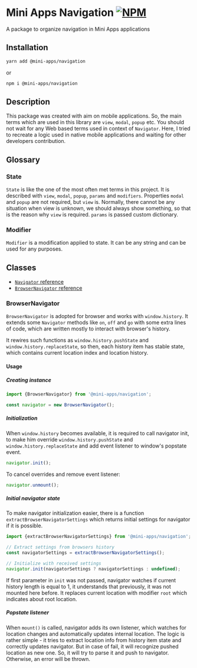 [npm-badge]: https://img.shields.io/npm/v/@mini-apps/navigation.svg
[npm-link]: https://npmjs.com/package/@mini-apps/navigation

# Mini Apps Navigation [![NPM][npm-badge]][npm-link]
A package to organize navigation in Mini Apps applications

## Installation
```bash
yarn add @mini-apps/navigation
```
or
```bash
npm i @mini-apps/navigation
``` 

## Description
This package was created with aim on mobile applications. So, the main terms
which are used in this library are `view`, `modal`, `popup` etc. You
should not wait for any Web based terms used in context of `Navigator`. Here,
I tried to recreate a logic used in native mobile applications and waiting
for other developers contribution.

## Glossary
### State
`State` is like the one of the most often met terms in this project. It
is described with `view`, `modal`, `popup`, `params` and `modifiers`. 
Properties `modal` and `popup` are not required, but `view` is. Normally,
there cannot be any situation when view is unknown, we should always show
something, so that is the reason why `view` is required. `params` is passed 
custom dictionary.

### Modifier
`Modifier` is a modification applied to state. It can be any string and can
be used for any purposes.

## Classes
- [`Navigator` reference](https://github.com/wolframdeus/mini-apps-navigation/tree/master/src/Navigator/README.md)
- [`BrowserNavigator` reference](https://github.com/wolframdeus/mini-apps-navigation/tree/master/src/BrowserNavigator/README.md)

### BrowserNavigator

`BrowserNavigator` is adopted for browser and works with `window.history`. It
extends some `Navigator` methods like `on`, `off` and `go` with some extra 
lines of code, which are written mostly to interact with browser's history.

It rewires such functions as `window.history.pushState` and 
`window.history.replaceState`, so then, each history item has stable state,
which contains current location index and location history.

#### Usage
##### Creating instance
```typescript
import {BrowserNavigator} from '@mini-apps/navigation';

const navigator = new BrowserNavigator();
```

##### Initialization
When `window.history` becomes available, it is required to call navigator
init, to make him override `window.history.pushState` and 
`window.history.replaceState` and add event listener to window's popstate event.

```typescript
navigator.init();
```

To cancel overrides and remove event listener:

```typescript
navigator.unmount();
```

##### Initial navigator state

To make navigator initialization easier, there is a function 
`extractBrowserNavigatorSettings` which returns initial settings for navigator
if it is possible.

```typescript
import {extractBrowserNavigatorSettings} from '@mini-apps/navigation';

// Extract settings from browsers history
const navigatorSettings = extractBrowserNavigatorSettings();

// Initialize with received settings
navigator.init(navigatorSettings ? navigatorSettings : undefined);
```

If first parameter in `init` was not passed, navigator watches if current
history length is equal to 1, it understands that previously, it
was not mounted here before. It replaces current location with
modifier `root` which indicates about root location.

##### Popstate listener
When `mount()` is called, navigator adds its own listener, which watches
for location changes and automatically updates internal location. The logic
is rather simple - it tries to extract location info from history item
state and correctly updates navigator. But in case of fail, it will recognize 
pushed location as new one. So, it will try to parse it and push to navigator. 
Otherwise, an error will be thrown.
